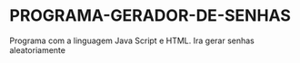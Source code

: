 # PROGRAMA-GERADOR-DE-SENHAS
Programa com a linguagem Java Script e HTML. Ira gerar senhas aleatoriamente
